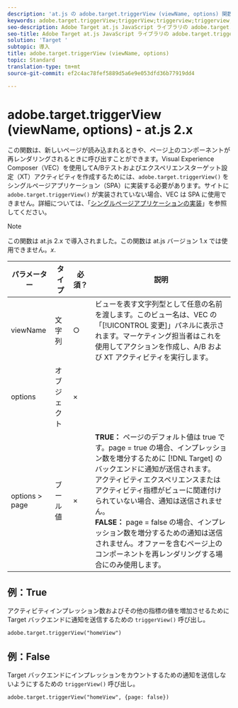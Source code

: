 ```yaml
---
description: 'at.js の adobe.target.triggerView (viewName, options) 関数について説明します。 '
keywords: adobe.target.triggerView;triggerView;triggerview;triggerview;at.js;function;function;viewName;viewname;view name
seo-description: Adobe Target at.js JavaScript ライブラリの adobe.target.triggerView (viewName, options) 関数について説明します。
seo-title: Adobe Target at.js JavaScript ライブラリの adobe.target.triggerView (viewName, options) 関数について説明します。
solution: 'Target '
subtopic: 導入
title: adobe.target.triggerView (viewName, options)
topic: Standard
translation-type: tm+mt
source-git-commit: ef2c4ac78fef5889d5a6e9e053dfd36b77919dd4

---
```



# adobe.target.triggerView (viewName, options) - at.js 2.x

この関数は、新しいページが読み込まれるときや、ページ上のコンポーネントが再レンダリングされるときに呼び出すことができます。Visual Experience Composer（VEC）を使用してA/Bテストおよびエクスペリエンスターゲット設定（XT）アクティビティを作成するためには、`adobe.target.triggerView()` をシングルページアプリケーション（SPA）に実装する必要があります。サイトに `adobe.target.triggerView()` が実装されていない場合、VEC は SPA に使用できません。詳細については、「[シングルページアプリケーションの実装](/help/c-implementing-target/c-implementing-target-for-client-side-web/how-to-deployatjs/target-atjs-single-page-application.md)」を参照してください。

>[!NOTE]
>
>この関数は at.js 2.x で導入されました。この関数は at.js バージョン 1.x では使用できません。*x*.

| パラメーター | タイプ | 必須？ | 説明 |
| --- | --- | --- | --- |
| viewName | 文字列 | ○ | ビューを表す文字列型として任意の名前を渡します。このビュー名は、VEC の「[!UICONTROL 変更]」パネルに表示されます。マーケティング担当者はこれを使用してアクションを作成し、A/B および XT アクティビティを実行します。 |
| options | オブジェクト | × |  |
| options &gt; page | ブール値 | × | **TRUE：** ページのデフォルト値は true です。page = true の場合、インプレッション数を増分するために [!DNL Target] のバックエンドに通知が送信されます。<br>アクティビティエクスペリエンスまたはアクティビティ指標がビューに関連付けられていない場合、通知は送信されません。<br>**FALSE：** page = false の場合、インプレッション数を増分するための通知は送信されません。オファーを含むページ上のコンポーネントを再レンダリングする場合にのみ使用します。 |

## 例：True

アクティビティインプレッション数およびその他の指標の値を増加させるために Target バックエンドに通知を送信するための `triggerView()` 呼び出し。

```
adobe.target.triggerView("homeView")
```

## 例：False

Target バックエンドにインプレッションをカウントするための通知を送信しないようにするための `triggerView()` 呼び出し。

```
adobe.target.triggerView("homeView", {page: false})
```

